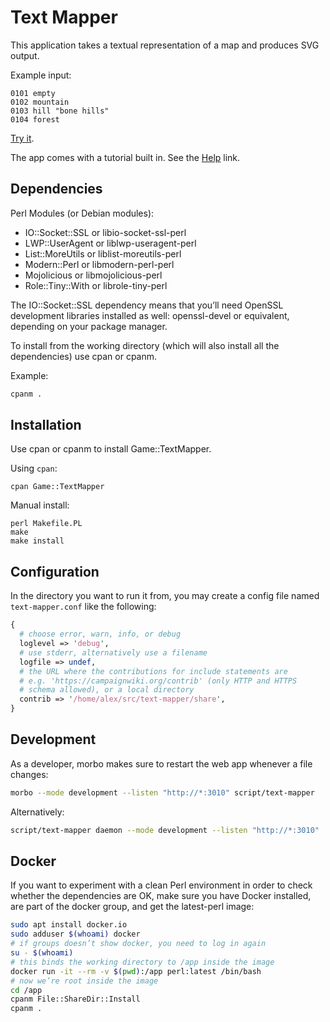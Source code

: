 # Text Mapper

This application takes a textual representation of a map and produces
SVG output.

Example input:

```text
0101 empty
0102 mountain
0103 hill "bone hills"
0104 forest
```

[Try it](https://campaignwiki.org/text-mapper).

The app comes with a tutorial built in. See the
[Help](https://campaignwiki.org/text-mapper/help) link.

## Dependencies

Perl Modules (or Debian modules):

* IO::Socket::SSL or libio-socket-ssl-perl
* LWP::UserAgent or liblwp-useragent-perl
* List::MoreUtils or liblist-moreutils-perl
* Modern::Perl or libmodern-perl-perl
* Mojolicious or libmojolicious-perl
* Role::Tiny::With or librole-tiny-perl

The IO::Socket::SSL dependency means that you’ll need OpenSSL
development libraries installed as well: openssl-devel or equivalent,
depending on your package manager.

To install from the working directory (which will also install all the
dependencies) use cpan or cpanm.

Example:

```bash
cpanm .
```

## Installation

Use cpan or cpanm to install Game::TextMapper.

Using `cpan`:

```shell
cpan Game::TextMapper
```

Manual install:

```shell
perl Makefile.PL
make
make install
```

## Configuration

In the directory you want to run it from, you may create a config file
named `text-mapper.conf` like the following:

```perl
{
  # choose error, warn, info, or debug
  loglevel => 'debug',
  # use stderr, alternatively use a filename
  logfile => undef,
  # the URL where the contributions for include statements are
  # e.g. 'https://campaignwiki.org/contrib' (only HTTP and HTTPS
  # schema allowed), or a local directory
  contrib => '/home/alex/src/text-mapper/share',
}
```

## Development

As a developer, morbo makes sure to restart the web app whenever a
file changes:

```bash
morbo --mode development --listen "http://*:3010" script/text-mapper
```

Alternatively:

```bash
script/text-mapper daemon --mode development --listen "http://*:3010"
```

## Docker

If you want to experiment with a clean Perl environment in order to
check whether the dependencies are OK, make sure you have Docker
installed, are part of the docker group, and get the latest-perl
image:

```bash
sudo apt install docker.io
sudo adduser $(whoami) docker
# if groups doesn’t show docker, you need to log in again
su - $(whoami)
# this binds the working directory to /app inside the image
docker run -it --rm -v $(pwd):/app perl:latest /bin/bash
# now we’re root inside the image
cd /app
cpanm File::ShareDir::Install
cpanm .
```
